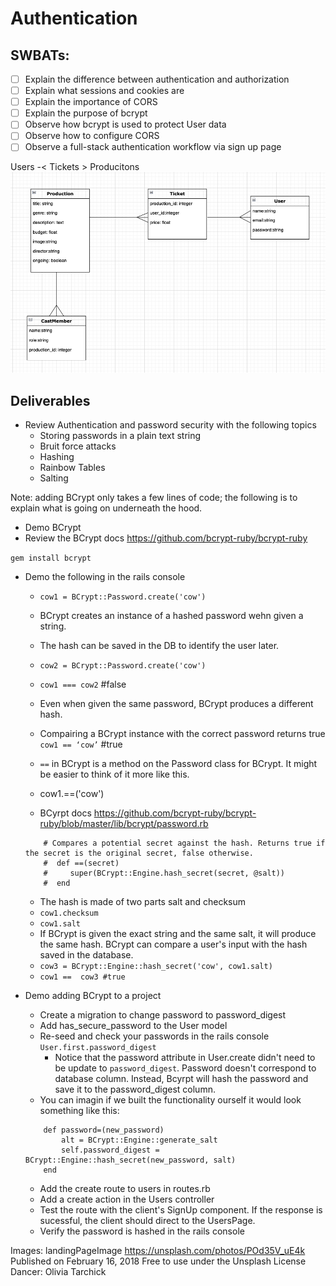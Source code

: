 # Authentication
## SWBATs:
- [ ] Explain the difference between authentication and authorization
- [ ] Explain what sessions and cookies are
- [ ] Explain the importance of CORS
- [ ] Explain the purpose of bcrypt
- [ ] Observe how bcrypt is used to protect User data
- [ ] Observe how to configure CORS
- [ ] Observe a full-stack authentication workflow via sign up page

Users -< Tickets > Producitons 
![associations.png](assets/associations.png)

## Deliverables
- Review Authentication and password security with the following topics
	- Storing passwords in a plain text string
	- Bruit force attacks
	- Hashing
	- Rainbow Tables
	- Salting 

Note: adding BCrypt only takes a few lines of code; the following is to explain what is going on underneath the hood.

- Demo BCrypt
- Review the BCrypt docs https://github.com/bcrypt-ruby/bcrypt-ruby

`gem install bcrypt`

- Demo the following in the rails console
    - `cow1 = BCrypt::Password.create('cow')`
    - BCrypt creates an instance of a hashed password wehn given a string.
    -  The hash can be saved in the DB to identify the user later. 
    - `cow2 = BCrypt::Password.create('cow')`
    - `cow1 === cow2` #false
    - Even when given the same password, BCrypt produces a different hash. 


    - Compairing a BCrypt instance with the correct password returns true
    `cow1 == ‘cow’` #true

    - `==` in BCrypt is a method on the Password class for BCrypt. It might be easier to think of it more like this. 
    - cow1.==('cow')
    - BCyrpt docs https://github.com/bcrypt-ruby/bcrypt-ruby/blob/master/lib/bcrypt/password.rb
    ```
        # Compares a potential secret against the hash. Returns true if the secret is the original secret, false otherwise.	
        #  def ==(secret)
        #     super(BCrypt::Engine.hash_secret(secret, @salt))
        #  end
    ```
    - The hash is made of two parts salt and checksum
    - `cow1.checksum`
    - `cow1.salt`
    - If BCrypt is given the exact string and the same salt, it will produce the same hash. BCrypt can compare a user's input with the hash saved in the database.
    - `cow3 = BCrypt::Engine::hash_secret('cow', cow1.salt)`
    - `cow1 ==  cow3 #true`

- Demo adding BCrypt to a project
    - Create a migration to change password to password_digest
    - Add has_secure_password to the User model
    - Re-seed and check your passwords in the rails console `User.first.password_digest`
        - Notice that the password attribute in User.create didn't need to be update to `password_digest`. Password doesn't correspond to database column. Instead, Bcyrpt will hash the password and save it to the password_digest column.
    - You can imagin if we built the functionality ourself it would look something like this:
    ```
        def password=(new_password)
            alt = BCrypt::Engine::generate_salt
            self.password_digest = BCrypt::Engine::hash_secret(new_password, salt)
        end
    ```

    - Add the create route to users in routes.rb
    - Add a create action in the Users controller
    - Test the route with the client's SignUp component. If the response is sucessful, the client should direct to the UsersPage. 
    - Verify the password is hashed in the rails console 








Images:
landingPageImage
https://unsplash.com/photos/POd35V_uE4k
Published on February 16, 2018
Free to use under the Unsplash License
Dancer: Olivia Tarchick
